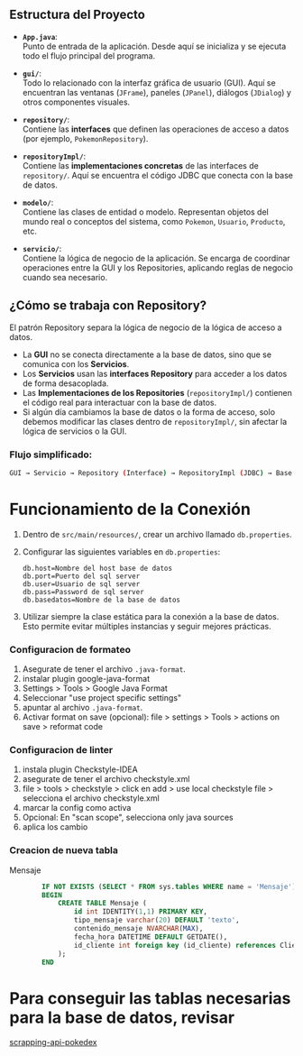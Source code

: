 ## Estructura del Proyecto

- **`App.java`**:  
  Punto de entrada de la aplicación. Desde aquí se inicializa y se ejecuta todo el flujo principal del programa.

- **`gui/`**:  
  Todo lo relacionado con la interfaz gráfica de usuario (GUI). Aquí se encuentran las ventanas (`JFrame`), paneles (`JPanel`), diálogos (`JDialog`) y otros componentes visuales.

- **`repository/`**:  
  Contiene las **interfaces** que definen las operaciones de acceso a datos (por ejemplo, `PokemonRepository`).

- **`repositoryImpl/`**:  
  Contiene las **implementaciones concretas** de las interfaces de `repository/`. Aquí se encuentra el código JDBC que conecta con la base de datos.

- **`modelo/`**:  
  Contiene las clases de entidad o modelo. Representan objetos del mundo real o conceptos del sistema, como `Pokemon`, `Usuario`, `Producto`, etc.

- **`servicio/`**:  
  Contiene la lógica de negocio de la aplicación. Se encarga de coordinar operaciones entre la GUI y los Repositories, aplicando reglas de negocio cuando sea necesario.

## ¿Cómo se trabaja con Repository?

El patrón Repository separa la lógica de negocio de la lógica de acceso a datos.

- La **GUI** no se conecta directamente a la base de datos, sino que se comunica con los **Servicios**.
- Los **Servicios** usan las **interfaces Repository** para acceder a los datos de forma desacoplada.
- Las **Implementaciones de los Repositories** (`repositoryImpl/`) contienen el código real para interactuar con la base de datos.
- Si algún día cambiamos la base de datos o la forma de acceso, solo debemos modificar las clases dentro de `repositoryImpl/`, sin afectar la lógica de servicios o la GUI.

### Flujo simplificado:
```bash
GUI → Servicio → Repository (Interface) → RepositoryImpl (JDBC) → Base de Datos
```

# Funcionamiento de la Conexión

1. Dentro de `src/main/resources/`, crear un archivo llamado `db.properties`.
2. Configurar las siguientes variables en `db.properties`:

    ```properties
    db.host=Nombre del host base de datos
    db.port=Puerto del sql server
    db.user=Usuario de sql server
    db.pass=Password de sql server
    db.basedatos=Nombre de la base de datos
    ```

3. Utilizar siempre la clase estática para la conexión a la base de datos.  
   Esto permite evitar múltiples instancias y seguir mejores prácticas.


### Configuracion de formateo 
1. Asegurate de tener el archivo `.java-format`.
2. instalar plugin google-java-format
3. Settings > Tools > Google Java Format
4. Seleccionar "use project specific settings"
5. apuntar al archivo `.java-format`. 
6. Activar format on save (opcional): file > settings > Tools > actions on save > reformat code 

### Configuracion de linter
1. instala plugin Checkstyle-IDEA
2. asegurate de tener el archivo checkstyle.xml
3. file > tools > checkstyle > click en add > use local checkstyle file > selecciona el archivo checkstyle.xml
4. marcar la config como activa
5. Opcional: En "scan scope", selecciona only java sources 
6. aplica los cambio


### Creacion de nueva tabla
Mensaje
```sql
        IF NOT EXISTS (SELECT * FROM sys.tables WHERE name = 'Mensaje')
        BEGIN
            CREATE TABLE Mensaje (
                id int IDENTITY(1,1) PRIMARY KEY,
                tipo_mensaje varchar(20) DEFAULT 'texto',
                contenido_mensaje NVARCHAR(MAX),
                fecha_hora DATETIME DEFAULT GETDATE(),
                id_cliente int foreign key (id_cliente) references Cliente(id)
            );
        END
```
# Para conseguir las tablas necesarias para la base de datos, revisar 
[scrapping-api-pokedex](https://github.com/Matias311/scraping-pokeapi)
